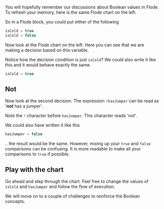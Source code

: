 You will hopefully remember our discussions about Boolean values in Flode. To refresh your memory, here is the same Flode chart on the left.

So in a Flode block, you could put either of the following

```javascript
isCold = true
isCold = false
```

Now look at the Flode chart on the left. Here you can see that we are making a decision based on this variable.

Notice how the decision condition is just `isCold`? We could also write it like this and it would behave exactly the same.

```javascript
isCold = true
```

## Not
Now look at the second decision. The expression `!hasJumper` can be read as '**not** has a jumper'. 

Note the `!` character before `hasJumper`. This character reads 'not'.

We could also have written it like this

```javascript
hasJumper = false
```

.. the result would be the same. However, mixing up your `true` and `false` comparisons can be confusing. It is more readable to make all your comparisons to `true` if possible.

## Play with the chart
Go ahead and step through the chart. Feel free to change the values of `isCold` and `hasJumper` and follow the flow of execution.

We will move on to a couple of challenges to reinforce the Boolean concepts.
